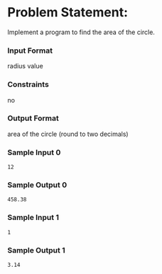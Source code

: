 # Problem Statement:

Implement a program to find the area of the circle.

### Input Format

radius value

### Constraints

no

### Output Format

area of the circle (round to two decimals)

### Sample Input 0
```
12
```
### Sample Output 0
```
458.38
```
### Sample Input 1
```
1
```
### Sample Output 1
```
3.14
```
